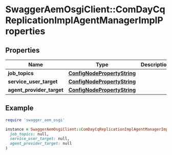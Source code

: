 # SwaggerAemOsgiClient::ComDayCqReplicationImplAgentManagerImplProperties

## Properties

| Name | Type | Description | Notes |
| ---- | ---- | ----------- | ----- |
| **job_topics** | [**ConfigNodePropertyString**](ConfigNodePropertyString.md) |  | [optional] |
| **service_user_target** | [**ConfigNodePropertyString**](ConfigNodePropertyString.md) |  | [optional] |
| **agent_provider_target** | [**ConfigNodePropertyString**](ConfigNodePropertyString.md) |  | [optional] |

## Example

```ruby
require 'swagger_aem_osgi'

instance = SwaggerAemOsgiClient::ComDayCqReplicationImplAgentManagerImplProperties.new(
  job_topics: null,
  service_user_target: null,
  agent_provider_target: null
)
```

